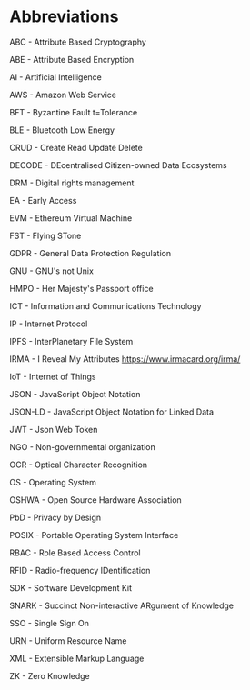# Abbreviations
ABC - Attribute Based Cryptography

ABE - Attribute Based Encryption

AI - Artificial Intelligence

AWS - Amazon Web Service

BFT - Byzantine Fault t=Tolerance

BLE - Bluetooth Low Energy

CRUD - Create Read Update Delete

DECODE - DEcentralised Citizen-owned Data Ecosystems

DRM - Digital rights management 

EA - Early Access

EVM - Ethereum Virtual Machine

FST - Flying STone

GDPR - General Data Protection Regulation

GNU - GNU's not Unix

HMPO - Her Majesty's Passport office

ICT - Information and Communications Technology

IP - Internet Protocol

IPFS - InterPlanetary File System

IRMA - I Reveal My Attributes https://www.irmacard.org/irma/

IoT - Internet of Things

JSON - JavaScript Object Notation

JSON-LD - JavaScript Object Notation for Linked Data

JWT - Json Web Token

NGO - Non-governmental organization

OCR - Optical Character Recognition

OS - Operating System

OSHWA - Open Source Hardware Association

PbD - Privacy by Design

POSIX - Portable Operating System Interface

RBAC - Role Based Access Control

RFID - Radio-frequency IDentification

SDK - Software Development Kit

SNARK - Succinct Non-interactive ARgument of Knowledge

SSO - Single Sign On

URN - Uniform Resource Name

XML - Extensible Markup Language

ZK - Zero Knowledge